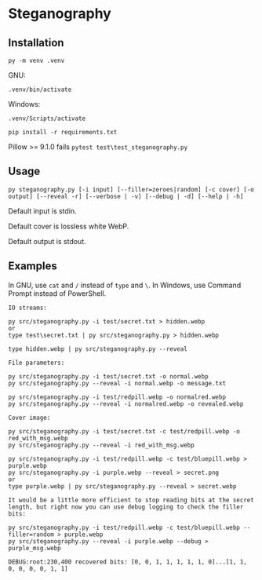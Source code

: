# Steganography

## Installation

```
py -m venv .venv
```

GNU:
```
.venv/bin/activate
```

Windows:
```
.venv/Scripts/activate
```

```
pip install -r requirements.txt
```

Pillow >= 9.1.0 fails `pytest test\test_steganography.py`


## Usage
```
py steganography.py [-i input] [--filler=zeroes|random] [-c cover] [-o output] [--reveal -r] [--verbose | -v] [--debug | -d] [--help | -h]
```
Default input is stdin.

Default cover is lossless white WebP.

Default output is stdout.

## Examples

In GNU, use `cat` and `/` instead of `type` and `\`. In Windows, use Command Prompt instead of PowerShell.
```
IO streams:

py src/steganography.py -i test/secret.txt > hidden.webp
or
type test\secret.txt | py src/steganography.py > hidden.webp

type hidden.webp | py src/steganography.py --reveal

File parameters:

py src/steganography.py -i test/secret.txt -o normal.webp
py src/steganography.py --reveal -i normal.webp -o message.txt

py src/steganography.py -i test/redpill.webp -o normalred.webp
py src/steganography.py --reveal -i normalred.webp -o revealed.webp

Cover image:

py src/steganography.py -i test/secret.txt -c test/redpill.webp -o red_with_msg.webp
py src/steganography.py --reveal -i red_with_msg.webp

py src/steganography.py -i test/redpill.webp -c test/bluepill.webp > purple.webp
py src/steganography.py -i purple.webp --reveal > secret.png
or
type purple.webp | py src/steganography.py --reveal > secret.webp

It would be a little more efficient to stop reading bits at the secret length, but right now you can use debug logging to check the filler bits:

py src/steganography.py -i test/redpill.webp -c test/bluepill.webp --filler=random > purple.webp
py src/steganography.py --reveal -i purple.webp --debug > purple_msg.webp

DEBUG:root:230,400 recovered bits: [0, 0, 1, 1, 1, 1, 1, 0]...[1, 1, 0, 0, 0, 0, 1, 1]
```
